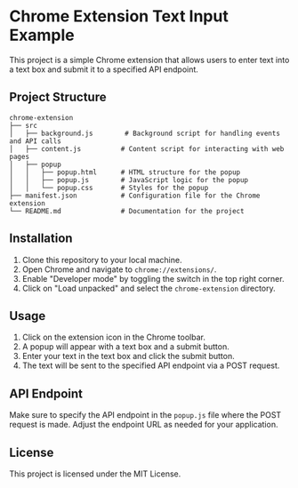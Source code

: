 # Chrome Extension Text Input Example

This project is a simple Chrome extension that allows users to enter text into a text box and submit it to a specified API endpoint.

## Project Structure

```
chrome-extension
├── src
│   ├── background.js        # Background script for handling events and API calls
│   ├── content.js          # Content script for interacting with web pages
│   ├── popup
│   │   ├── popup.html      # HTML structure for the popup
│   │   ├── popup.js        # JavaScript logic for the popup
│   │   └── popup.css       # Styles for the popup
├── manifest.json           # Configuration file for the Chrome extension
└── README.md               # Documentation for the project
```

## Installation

1. Clone this repository to your local machine.
2. Open Chrome and navigate to `chrome://extensions/`.
3. Enable "Developer mode" by toggling the switch in the top right corner.
4. Click on "Load unpacked" and select the `chrome-extension` directory.

## Usage

1. Click on the extension icon in the Chrome toolbar.
2. A popup will appear with a text box and a submit button.
3. Enter your text in the text box and click the submit button.
4. The text will be sent to the specified API endpoint via a POST request.

## API Endpoint

Make sure to specify the API endpoint in the `popup.js` file where the POST request is made. Adjust the endpoint URL as needed for your application.

## License

This project is licensed under the MIT License.